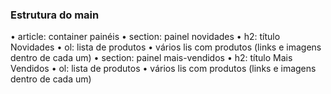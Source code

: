 ### Estrutura do main
• article: container painéis
• section: painel novidades
• h2: título Novidades
• ol: lista de produtos
• vários lis com produtos (links e imagens dentro de
cada um)
• section: painel mais-vendidos
• h2: título Mais Vendidos
• ol: lista de produtos
• vários lis com produtos (links e imagens dentro de
cada um)
